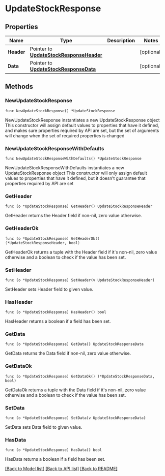 # UpdateStockResponse

## Properties

Name | Type | Description | Notes
------------ | ------------- | ------------- | -------------
**Header** | Pointer to [**UpdateStockResponseHeader**](UpdateStockResponseHeader.md) |  | [optional] 
**Data** | Pointer to [**UpdateStockResponseData**](UpdateStockResponseData.md) |  | [optional] 

## Methods

### NewUpdateStockResponse

`func NewUpdateStockResponse() *UpdateStockResponse`

NewUpdateStockResponse instantiates a new UpdateStockResponse object
This constructor will assign default values to properties that have it defined,
and makes sure properties required by API are set, but the set of arguments
will change when the set of required properties is changed

### NewUpdateStockResponseWithDefaults

`func NewUpdateStockResponseWithDefaults() *UpdateStockResponse`

NewUpdateStockResponseWithDefaults instantiates a new UpdateStockResponse object
This constructor will only assign default values to properties that have it defined,
but it doesn't guarantee that properties required by API are set

### GetHeader

`func (o *UpdateStockResponse) GetHeader() UpdateStockResponseHeader`

GetHeader returns the Header field if non-nil, zero value otherwise.

### GetHeaderOk

`func (o *UpdateStockResponse) GetHeaderOk() (*UpdateStockResponseHeader, bool)`

GetHeaderOk returns a tuple with the Header field if it's non-nil, zero value otherwise
and a boolean to check if the value has been set.

### SetHeader

`func (o *UpdateStockResponse) SetHeader(v UpdateStockResponseHeader)`

SetHeader sets Header field to given value.

### HasHeader

`func (o *UpdateStockResponse) HasHeader() bool`

HasHeader returns a boolean if a field has been set.

### GetData

`func (o *UpdateStockResponse) GetData() UpdateStockResponseData`

GetData returns the Data field if non-nil, zero value otherwise.

### GetDataOk

`func (o *UpdateStockResponse) GetDataOk() (*UpdateStockResponseData, bool)`

GetDataOk returns a tuple with the Data field if it's non-nil, zero value otherwise
and a boolean to check if the value has been set.

### SetData

`func (o *UpdateStockResponse) SetData(v UpdateStockResponseData)`

SetData sets Data field to given value.

### HasData

`func (o *UpdateStockResponse) HasData() bool`

HasData returns a boolean if a field has been set.


[[Back to Model list]](../README.md#documentation-for-models) [[Back to API list]](../README.md#documentation-for-api-endpoints) [[Back to README]](../README.md)


